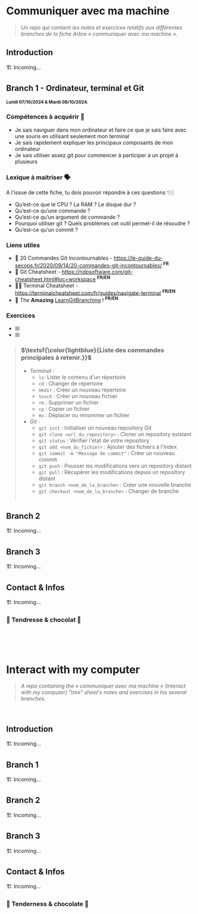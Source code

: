 # Communiquer avec ma machine
<a name="FR"></a>
> _Un repo qui contient les notes et exercices relatifs aux différentes branches de la fiche Arbre « communiquer avec ma machine »._

## Introduction
<a name="IntroFR"></a>
:building_construction: Incoming...
<br>

## Branch 1 - Ordinateur, terminal et Git
<a name="B1FR"></a>
<sup>**Lundi 07/10/2024 & Mardi 08/10/2024.**</sup>

### Compétences à acquérir 🎯
 - Je sais naviguer dans mon ordinateur et faire ce que je sais faire avec une souris en utilisant seulement mon terminal
 - Je sais rapidement expliquer les principaux composants de mon ordinateur
 - Je sais utiliser assez git pour commencer à participer à un projet à plusieurs
### Lexique à maitriser 🗣️
 A l’issue de cette fiche, tu dois pouvoir répondre à ces questions 👇🏼 
 - Qu’est-ce que le CPU ? La RAM ? Le disque dur ?
 - Qu’est-ce qu’une commande ?
 - Qu’est-ce qu’un argument de commande ?
 - Pourquoi utiliser git ? Quels problèmes cet outil permet-il de résoudre ?
 - Qu’est-ce qu’un commit ?
### Liens utiles
  - 📖 20 Commandes Git Incontournables - https://le-guide-du-secops.fr/2020/09/14/20-commandes-git-incontournables/ <sup>**FR**</sup> 
  - 🌳 Git Cheatsheet - https://ndpsoftware.com/git-cheatsheet.html#loc=workspace <sup>**FR/EN**</sup>
  - 👨‍💻 Terminal Cheatsheet - https://terminalcheatsheet.com/fr/guides/navigate-terminal <sup>**FR/EN**</sup>
  - 🌿 The **Amazing** [LearnGitBranching](https://learngitbranching.js.org/?locale=fr_FR) ! <sup>**FR/EN**</sup>
### Exercices
- [x]
- [x]

> ### **$\textsf{\color{lightblue}{Liste des commandes principales à retenir.}}$**
> - _Terminal_ :
>    - `ls`: Lister le contenu d'un répertoire
>    - `cd` : Changer de répertoire
>    - `mkdir` : Créer un nouveau répertoire
>    - `touch` : Créer un nouveau fichier
>    - `rm` : Supprimer un fichier
>    - `cp` : Copier un fichier
>    - `mv` : Déplacer ou renommer un fichier <br>
> - _Git_ :
>    - `git init` : Initialiser un nouveau repository Git
>    - `git clone <url_du_repository>` : Cloner un repository existant
>    - `git status` : Vérifier l'état de votre repository
>    - `git add <nom_du_fichier>` : Ajouter des fichiers à l'index
>    - `git commit -m "Message de commit"` : Créer un nouveau commit
>    - `git push` : Pousser les modifications vers un repository distant
>    - `git pull` : Récupérer les modifications depuis un repository distant
>    - `git branch <nom_de_la_branche>` : Créer une nouvelle branche
>    - `git checkout <nom_de_la_branche>` : Changer de branche
<br><br>

## Branch 2
<a name="B2FR"></a>
:building_construction: Incoming...
<br>

## Branch 3
<a name="B3FR"></a>
:building_construction: Incoming...
<br>

## Contact & Infos
<a name="ContactFR"></a>
:building_construction: Incoming...
<br>

### 🫶 Tendresse & chocolat 🫶
<br><br><br>



# Interact with my computer
<a name="EN"></a>
> _A repo containing the « communiquer avec ma machine » (interact with my computer) "tree" sheet's notes and exercises in his several branches._
<br>

## Introduction
<a name="IntroEN"></a>
:building_construction: Incoming...
<br>

## Branch 1
<a name="B1EN"></a>
:building_construction: Incoming...
<br>

## Branch 2
<a name="B2EN"></a>
:building_construction: Incoming...
<br>

## Branch 3
<a name="B3EN"></a>
:building_construction: Incoming...
<br>

## Contact & Infos
<a name="ContactEN"></a>
:building_construction: Incoming...
<br>

### 🫶 Tenderness & chocolate 🫶

